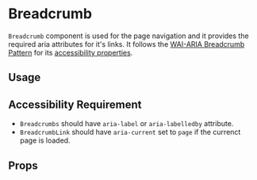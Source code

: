 # Breadcrumb

`Breadcrumb` component is used for the page navigation and it provides the
required aria attributes for it's links. It follows the
[WAI-ARIA Breadcrumb Pattern](https://www.w3.org/TR/wai-aria-practices-1.2/#breadcrumb)
for its
[accessibility properties](https://www.w3.org/TR/wai-aria-practices-1.2/#wai-aria-roles-states-and-properties-2).

<!-- INJECT_TOC -->

## Usage

<!-- IMPORT_EXAMPLE src/breadcrumbs/stories/templates/BreadcrumbsBasicJsx.ts -->

<!-- CODESANDBOX
link_title: Breadcrumbs
js: src/breadcrumbs/stories/templates/BreadcrumbsBasicJsx.ts
css: src/breadcrumbs/stories/templates/BreadcrumbsBasicCss.ts
-->

## Accessibility Requirement

- `Breadcrumbs` should have `aria-label` or `aria-labelledby` attribute.
- `BreadcrumbLink` should have `aria-current` set to `page` if the currenct page
  is loaded.

<!-- INJECT_COMPOSITION src/breadcrumbs -->

## Props
